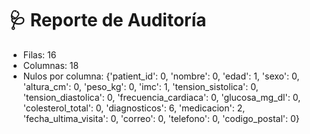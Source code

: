 # 🩺 Reporte de Auditoría
- Filas: 16
- Columnas: 18
- Nulos por columna: {'patient_id': 0, 'nombre': 0, 'edad': 1, 'sexo': 0, 'altura_cm': 0, 'peso_kg': 0, 'imc': 1, 'tension_sistolica': 0, 'tension_diastolica': 0, 'frecuencia_cardiaca': 0, 'glucosa_mg_dl': 0, 'colesterol_total': 0, 'diagnosticos': 6, 'medicacion': 2, 'fecha_ultima_visita': 0, 'correo': 0, 'telefono': 0, 'codigo_postal': 0}
